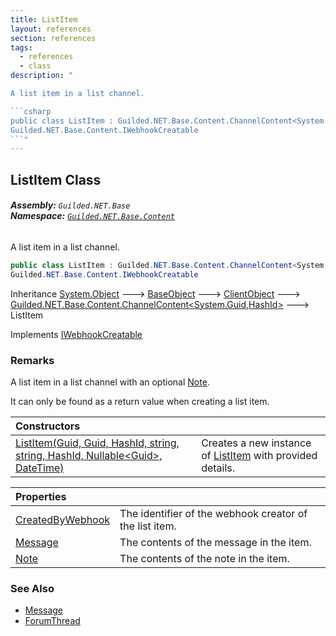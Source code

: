 ```yaml
---
title: ListItem
layout: references
section: references
tags:
  - references
  - class
description: "

A list item in a list channel.

```csharp
public class ListItem : Guilded.NET.Base.Content.ChannelContent<System.Guid, Guilded.NET.Base.HashId>,
Guilded.NET.Base.Content.IWebhookCreatable
```"
---
```


## ListItem Class
###### **Assembly:** `Guilded.NET.Base`<br/>**Namespace:** [`Guilded.NET.Base.Content`](Guilded.NET.Base.Content 'Guilded.NET.Base.Content')

A list item in a list channel.

```csharp
public class ListItem : Guilded.NET.Base.Content.ChannelContent<System.Guid, Guilded.NET.Base.HashId>,
Guilded.NET.Base.Content.IWebhookCreatable
```

Inheritance [System.Object](https://docs.microsoft.com/en-us/dotnet/api/System.Object 'System.Object') &#129106; [BaseObject](BaseObject 'Guilded.NET.Base.BaseObject') &#129106; [ClientObject](ClientObject 'Guilded.NET.Base.ClientObject') &#129106; [Guilded.NET.Base.Content.ChannelContent&lt;](ChannelContent_T,S_ 'Guilded.NET.Base.Content.ChannelContent<T,S>')[System.Guid](https://docs.microsoft.com/en-us/dotnet/api/System.Guid 'System.Guid')[,](ChannelContent_T,S_ 'Guilded.NET.Base.Content.ChannelContent<T,S>')[HashId](HashId 'Guilded.NET.Base.HashId')[&gt;](ChannelContent_T,S_ 'Guilded.NET.Base.Content.ChannelContent<T,S>') &#129106; ListItem

Implements [IWebhookCreatable](IWebhookCreatable 'Guilded.NET.Base.Content.IWebhookCreatable')

### Remarks
  
A list item in a list channel with an optional [Note](ListItem.Note 'Guilded.NET.Base.Content.ListItem.Note').  
  
It can only be found as a return value when creating a list item.

| Constructors | |
| :--- | :--- |
| [ListItem(Guid, Guid, HashId, string, string, HashId, Nullable&lt;Guid&gt;, DateTime)](ListItem.ListItem(Guid,Guid,HashId,string,string,HashId,Nullable_Guid_,DateTime) 'Guilded.NET.Base.Content.ListItem.ListItem(System.Guid, System.Guid, Guilded.NET.Base.HashId, string, string, Guilded.NET.Base.HashId, System.Nullable<System.Guid>, System.DateTime)') | Creates a new instance of [ListItem](ListItem 'Guilded.NET.Base.Content.ListItem') with provided details. |

| Properties | |
| :--- | :--- |
| [CreatedByWebhook](ListItem.CreatedByWebhook 'Guilded.NET.Base.Content.ListItem.CreatedByWebhook') | The identifier of the webhook creator of the list item. |
| [Message](ListItem.Message 'Guilded.NET.Base.Content.ListItem.Message') | The contents of the message in the item. |
| [Note](ListItem.Note 'Guilded.NET.Base.Content.ListItem.Note') | The contents of the note in the item. |

### See Also
- [Message](ListItem.Message 'Guilded.NET.Base.Content.ListItem.Message')
- [ForumThread](ForumThread 'Guilded.NET.Base.Content.ForumThread')